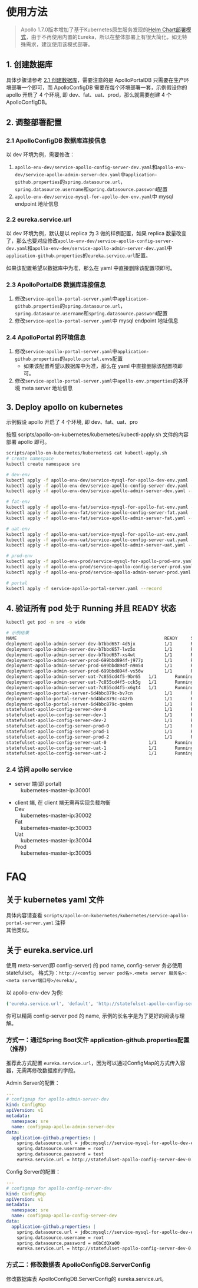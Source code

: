 # 使用方法

>  Apollo 1.7.0版本增加了基于Kubernetes原生服务发现的[Helm Chart部署模式](https://www.apolloconfig.com/#/zh/deployment/distributed-deployment-guide?id=_241-%e5%9f%ba%e4%ba%8ekubernetes%e5%8e%9f%e7%94%9f%e6%9c%8d%e5%8a%a1%e5%8f%91%e7%8e%b0)，由于不再使用内置的Eureka，所以在整体部署上有很大简化，如无特殊需求，建议使用该模式部署。

## 1. 创建数据库
具体步骤请参考 [2.1 创建数据库](https://www.apolloconfig.com/#/zh/deployment/distributed-deployment-guide?id=_21-%e5%88%9b%e5%bb%ba%e6%95%b0%e6%8d%ae%e5%ba%93)，需要注意的是 ApolloPortalDB 只需要在生产环境部署一个即可，而 ApolloConfigDB 需要在每个环境部署一套，示例假设你的 apollo 开启了 4 个环境, 即 dev、fat、uat、prod，那么就需要创建 4 个 ApolloConfigDB。

## 2. 调整部署配置

### 2.1 ApolloConfigDB 数据库连接信息

以 dev 环境为例，需要修改：

1. `apollo-env-dev/service-apollo-config-server-dev.yaml`和`apollo-env-dev/service-apollo-admin-server-dev.yaml`中`application-github.properties`的`spring.datasource.url`，`spring.datasource.username`和`spring.datasource.password`配置
2. `apollo-env-dev/service-mysql-for-apollo-dev-env.yaml`中 mysql endpoint 地址信息

### 2.2 eureka.service.url

以 dev 环境为例，默认是以 replica 为 3 做的样例配置，如果 replica 数量改变了，那么也要对应修改`apollo-env-dev/service-apollo-config-server-dev.yaml`和`apollo-env-dev/service-apollo-admin-server-dev.yaml`中`application-github.properties`的`eureka.service.url`配置。

如果该配置希望以数据库中为准，那么在 yaml 中直接删除该配置项即可。

### 2.3 ApolloPortalDB 数据库连接信息

1. 修改`service-apollo-portal-server.yaml`中`application-github.properties`的`spring.datasource.url`，`spring.datasource.username`和`spring.datasource.password`配置
2. 修改`service-apollo-portal-server.yaml`中 mysql endpoint 地址信息

### 2.4 ApolloPortal 的环境信息

1. 修改`service-apollo-portal-server.yaml`中`application-github.properties`的`apollo.portal.envs`配置
   * 如果该配置希望以数据库中为准，那么在 yaml 中直接删除该配置项即可。
2. 修改`service-apollo-portal-server.yaml`中`apollo-env.properties`的各环境 meta server 地址信息

## 3. Deploy apollo on kubernetes

示例假设 apollo 开启了 4 个环境, 即 dev、fat、uat、pro

按照 scripts/apollo-on-kubernetes/kubernetes/kubectl-apply.sh 文件的内容部署 apollo 即可。

```bash
scripts/apollo-on-kubernetes/kubernetes$ cat kubectl-apply.sh
# create namespace
kubectl create namespace sre

# dev-env
kubectl apply -f apollo-env-dev/service-mysql-for-apollo-dev-env.yaml --record && \
kubectl apply -f apollo-env-dev/service-apollo-config-server-dev.yaml --record && \
kubectl apply -f apollo-env-dev/service-apollo-admin-server-dev.yaml --record

# fat-env
kubectl apply -f apollo-env-fat/service-mysql-for-apollo-fat-env.yaml --record && \
kubectl apply -f apollo-env-fat/service-apollo-config-server-fat.yaml --record && \
kubectl apply -f apollo-env-fat/service-apollo-admin-server-fat.yaml --record

# uat-env
kubectl apply -f apollo-env-uat/service-mysql-for-apollo-uat-env.yaml --record && \
kubectl apply -f apollo-env-uat/service-apollo-config-server-uat.yaml --record && \
kubectl apply -f apollo-env-uat/service-apollo-admin-server-uat.yaml --record

# prod-env
kubectl apply -f apollo-env-prod/service-mysql-for-apollo-prod-env.yaml --record && \
kubectl apply -f apollo-env-prod/service-apollo-config-server-prod.yaml --record && \
kubectl apply -f apollo-env-prod/service-apollo-admin-server-prod.yaml --record

# portal
kubectl apply -f service-apollo-portal-server.yaml --record
```

## 4. 验证所有 pod 处于 Running 并且 READY 状态

```bash
kubectl get pod -n sre -o wide

# 示例结果
NAME                                                        READY     STATUS    RESTARTS   AGE       IP            NODE
deployment-apollo-admin-server-dev-b7bbd657-4d5jx           1/1       Running   0          2d        10.247.4.79   k8s-apollo-node-2
deployment-apollo-admin-server-dev-b7bbd657-lwz5x           1/1       Running   0          2d        10.247.8.7    k8s-apollo-node-3
deployment-apollo-admin-server-dev-b7bbd657-xs4wt           1/1       Running   0          2d        10.247.1.23   k8s-apollo-node-1
deployment-apollo-admin-server-prod-699bbd894f-j977p        1/1       Running   0          2d        10.247.4.83   k8s-apollo-node-2
deployment-apollo-admin-server-prod-699bbd894f-n9m54        1/1       Running   0          2d        10.247.8.11   k8s-apollo-node-3
deployment-apollo-admin-server-prod-699bbd894f-vs56w        1/1       Running   0          2d        10.247.1.27   k8s-apollo-node-1
deployment-apollo-admin-server-uat-7c855cd4f5-9br65   1/1       Running   0          2d        10.247.1.25   k8s-apollo-node-1
deployment-apollo-admin-server-uat-7c855cd4f5-cck5g   1/1       Running   0          2d        10.247.8.9    k8s-apollo-node-3
deployment-apollo-admin-server-uat-7c855cd4f5-x6gt4   1/1       Running   0          2d        10.247.4.81   k8s-apollo-node-2
deployment-apollo-portal-server-6d4bbc879c-bv7cn            1/1       Running   0          2d        10.247.8.12   k8s-apollo-node-3
deployment-apollo-portal-server-6d4bbc879c-c4zrb            1/1       Running   0          2d        10.247.1.28   k8s-apollo-node-1
deployment-apollo-portal-server-6d4bbc879c-qm4mn            1/1       Running   0          2d        10.247.4.84   k8s-apollo-node-2
statefulset-apollo-config-server-dev-0                      1/1       Running   0          2d        10.247.8.6    k8s-apollo-node-3
statefulset-apollo-config-server-dev-1                      1/1       Running   0          2d        10.247.4.78   k8s-apollo-node-2
statefulset-apollo-config-server-dev-2                      1/1       Running   0          2d        10.247.1.22   k8s-apollo-node-1
statefulset-apollo-config-server-prod-0                     1/1       Running   0          2d        10.247.8.10   k8s-apollo-node-3
statefulset-apollo-config-server-prod-1                     1/1       Running   0          2d        10.247.4.82   k8s-apollo-node-2
statefulset-apollo-config-server-prod-2                     1/1       Running   0          2d        10.247.1.26   k8s-apollo-node-1
statefulset-apollo-config-server-uat-0                1/1       Running   0          2d        10.247.8.8    k8s-apollo-node-3
statefulset-apollo-config-server-uat-1                1/1       Running   0          2d        10.247.4.80   k8s-apollo-node-2
statefulset-apollo-config-server-uat-2                1/1       Running   0          2d        10.247.1.24   k8s-apollo-node-1
```

### 2.4 访问 apollo service

- server 端(即 portal) <br/>
&nbsp;&nbsp;&nbsp;&nbsp;kubernetes-master-ip:30001

- client 端, 在 client 端无需再实现负载均衡 <br/>
Dev<br/>
&nbsp;&nbsp;&nbsp;&nbsp;kubernetes-master-ip:30002 <br/>
Fat <br/>
&nbsp;&nbsp;&nbsp;&nbsp;kubernetes-master-ip:30003 <br/>
Uat <br/>
&nbsp;&nbsp;&nbsp;&nbsp;kubernetes-master-ip:30004 <br/>
Prod <br/>
&nbsp;&nbsp;&nbsp;&nbsp;kubernetes-master-ip:30005 <br/>

# FAQ

## 关于 kubernetes yaml 文件
具体内容请查看 `scripts/apollo-on-kubernetes/kubernetes/service-apollo-portal-server.yaml` 注释 <br/>
其他类似。

## 关于 eureka.service.url
使用 meta-server(即 config-server) 的 pod name, config-server 务必使用 statefulset。
格式为：`http://<config server pod名>.<meta server 服务名>:<meta server端口号>/eureka/`。

以 apollo-env-dev 为例:
```bash
('eureka.service.url', 'default', 'http://statefulset-apollo-config-server-dev-0.service-apollo-meta-server-dev:8080/eureka/,http://statefulset-apollo-config-server-dev-1.service-apollo-meta-server-dev:8080/eureka/,http://statefulset-apollo-config-server-dev-2.service-apollo-meta-server-dev:8080/eureka/', 'Eureka服务Url，多个service以英文逗号分隔')
```
你可以精简 config-server pod 的 name, 示例的长名字是为了更好的阅读与理解。

### 方式一：通过Spring Boot文件 application-github.properties配置（推荐）
推荐此方式配置 `eureka.service.url`，因为可以通过ConfigMap的方式传入容器，无需再修改数据库的字段。

Admin Server的配置：
```yaml
---
# configmap for apollo-admin-server-dev
kind: ConfigMap
apiVersion: v1
metadata:
  namespace: sre
  name: configmap-apollo-admin-server-dev
data:
  application-github.properties: |
    spring.datasource.url = jdbc:mysql://service-mysql-for-apollo-dev-env-mariadb.sre:3306/DevApolloConfigDB?characterEncoding=utf8
    spring.datasource.username = root
    spring.datasource.password = test
    eureka.service.url = http://statefulset-apollo-config-server-dev-0.service-apollo-meta-server-dev:8080/eureka/,http://statefulset-apollo-config-server-dev-1.service-apollo-meta-server-dev:8080/eureka/,http://statefulset-apollo-config-server-dev-2.service-apollo-meta-server-dev:8080/eureka/

```

Config Server的配置：
```yaml
---
# configmap for apollo-config-server-dev
kind: ConfigMap
apiVersion: v1
metadata:
  namespace: sre
  name: configmap-apollo-config-server-dev
data:
  application-github.properties: |
    spring.datasource.url = jdbc:mysql://service-mysql-for-apollo-dev-env-mariadb.sre:3306/DevApolloConfigDB?characterEncoding=utf8
    spring.datasource.username = root
    spring.datasource.password = m6bCdQXa00
    eureka.service.url = http://statefulset-apollo-config-server-dev-0.service-apollo-meta-server-dev:8080/eureka/,http://statefulset-apollo-config-server-dev-1.service-apollo-meta-server-dev:8080/eureka/,http://statefulset-apollo-config-server-dev-2.service-apollo-meta-server-dev:8080/eureka/

```

### 方式二：修改数据表 ApolloConfigDB.ServerConfig
修改数据库表 ApolloConfigDB.ServerConfig的 eureka.service.url。
